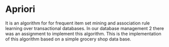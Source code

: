 # Apriori
It is an algorithm for for frequent item set mining and association rule learning over transactional databases. In our database management 2 there was an assignment to implement this algorithm. This is the implementation of this algorithm based on a simple  grocery shop data base.  
